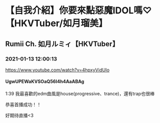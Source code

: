 # 【自我介紹】你要來點惡魔IDOL嗎♡【HKVTuber/如月瑠美】
## Rumii Ch. 如月ルミィ【HKVTuber】
### 2021-01-13 12:00:13
https://www.youtube.com/watch?v=4hpxyVidUIo
#### UgwUPEWaKVSOaQ56l4h4AaABAg
1:39 我最喜歡的edm曲風是house(progressive、trance)，還有trap也很棒



恭喜首播成功！！



好期待直播<3

